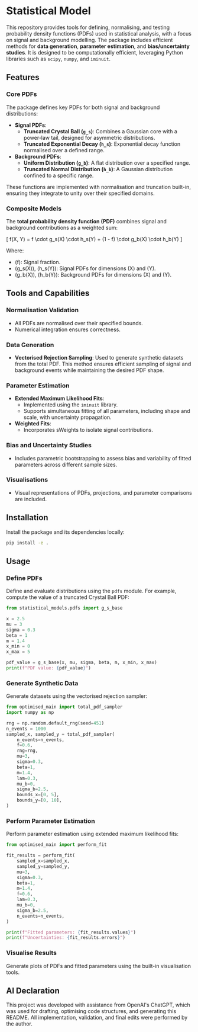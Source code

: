 # Statistical Model

This repository provides tools for defining, normalising, and testing probability density functions (PDFs) used in statistical analysis, with a focus on signal and background modelling. The package includes efficient methods for **data generation**, **parameter estimation**, and **bias/uncertainty studies**. It is designed to be computationally efficient, leveraging Python libraries such as `scipy`, `numpy`, and `iminuit`.

## Features

### Core PDFs
The package defines key PDFs for both signal and background distributions:
- **Signal PDFs**:
  - **Truncated Crystal Ball (`g_s`)**: Combines a Gaussian core with a power-law tail, designed for asymmetric distributions.
  - **Truncated Exponential Decay (`h_s`)**: Exponential decay function normalised over a defined range.
- **Background PDFs**:
  - **Uniform Distribution (`g_b`)**: A flat distribution over a specified range.
  - **Truncated Normal Distribution (`h_b`)**: A Gaussian distribution confined to a specific range.

These functions are implemented with normalisation and truncation built-in, ensuring they integrate to unity over their specified domains.

### Composite Models
The **total probability density function (PDF)** combines signal and background contributions as a weighted sum:

\[
f(X, Y) = f \cdot g_s(X) \cdot h_s(Y) + (1 - f) \cdot g_b(X) \cdot h_b(Y)
\]

Where:
- \(f\): Signal fraction.
- \(g_s(X)\), \(h_s(Y)\): Signal PDFs for dimensions \(X\) and \(Y\).
- \(g_b(X)\), \(h_b(Y)\): Background PDFs for dimensions \(X\) and \(Y\).

## Tools and Capabilities

### Normalisation Validation
- All PDFs are normalised over their specified bounds.
- Numerical integration ensures correctness.

### Data Generation
- **Vectorised Rejection Sampling**: Used to generate synthetic datasets from the total PDF. This method ensures efficient sampling of signal and background events while maintaining the desired PDF shape.

### Parameter Estimation
- **Extended Maximum Likelihood Fits**:
  - Implemented using the `iminuit` library.
  - Supports simultaneous fitting of all parameters, including shape and scale, with uncertainty propagation.
- **Weighted Fits**:
  - Incorporates sWeights to isolate signal contributions.

### Bias and Uncertainty Studies
- Includes parametric bootstrapping to assess bias and variability of fitted parameters across different sample sizes.

### Visualisations
- Visual representations of PDFs, projections, and parameter comparisons are included.

## Installation
Install the package and its dependencies locally:

```bash
pip install -e .
```

## Usage

### Define PDFs
Define and evaluate distributions using the `pdfs` module. For example, compute the value of a truncated Crystal Ball PDF:

```python
from statistical_models.pdfs import g_s_base

x = 2.5
mu = 3
sigma = 0.3
beta = 1
m = 1.4
x_min = 0
x_max = 5

pdf_value = g_s_base(x, mu, sigma, beta, m, x_min, x_max)
print(f"PDF value: {pdf_value}")
```

### Generate Synthetic Data
Generate datasets using the vectorised rejection sampler:

```python
from optimised_main import total_pdf_sampler
import numpy as np

rng = np.random.default_rng(seed=451)
n_events = 1000
sampled_x, sampled_y = total_pdf_sampler(
    n_events=n_events,
    f=0.6,
    rng=rng,
    mu=3,
    sigma=0.3,
    beta=1,
    m=1.4,
    lam=0.3,
    mu_b=0,
    sigma_b=2.5,
    bounds_x=[0, 5],
    bounds_y=[0, 10],
)
```

### Perform Parameter Estimation
Perform parameter estimation using extended maximum likelihood fits:

```python
from optimised_main import perform_fit

fit_results = perform_fit(
    sampled_x=sampled_x,
    sampled_y=sampled_y,
    mu=3,
    sigma=0.3,
    beta=1,
    m=1.4,
    f=0.6,
    lam=0.3,
    mu_b=0,
    sigma_b=2.5,
    n_events=n_events,
)

print(f"Fitted parameters: {fit_results.values}")
print(f"Uncertainties: {fit_results.errors}")
```

### Visualise Results
Generate plots of PDFs and fitted parameters using the built-in visualisation tools.

## AI Declaration
This project was developed with assistance from OpenAI's ChatGPT, which was used for drafting, optimising code structures, and generating this README. All implementation, validation, and final edits were performed by the author.
